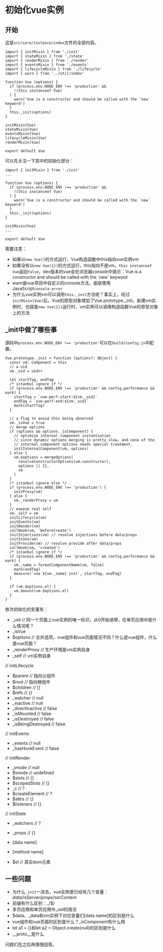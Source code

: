 # 初始化vue实例

## 开始

这是`src/core/instance/index`文件的全部内容。

    import { initMixin } from './init'
    import { stateMixin } from './state'
    import { renderMixin } from './render'
    import { eventsMixin } from './events'
    import { lifecycleMixin } from './lifecycle'
    import { warn } from '../util/index'

    function Vue (options) {
      if (process.env.NODE_ENV !== 'production' &&
        !(this instanceof Vue)
      ) {
        warn('Vue is a constructor and should be called with the `new` keyword')
      }
      this._init(options)
    }

    initMixin(Vue)
    stateMixin(Vue)
    eventsMixin(Vue)
    lifecycleMixin(Vue)
    renderMixin(Vue)

    export default Vue

可以先关注一下其中的初始化部分：

    import { initMixin } from './init'
    ...

    function Vue (options) {
      if (process.env.NODE_ENV !== 'production' &&
        !(this instanceof Vue)
      ) {
        warn('Vue is a constructor and should be called with the `new` keyword')
      }
      this._init(options)
    }

    initMixin(Vue)
    ...

    export default Vue
    
需要注意：
* 如果以`new Vue()`的方式运行，Vue构造函数中this指向vue实例vm
* 如果没有以`new Vue({})`的方式运行，this指向不是vm，`this instanceof Vue`返回`false`，dev版本的vue会在浏览器console中提示：Vue is a constructor and should be called with the \`new\` keyword
* warn是vue项目中自定义的console方法，底层使用JavaScript`console.error`
* 为什么vue实例vm可以调用`this._init`方法呢？事实上，经过`initMixin(Vue)`后，Vue的原型对象增加了Vue.prototype._init。新建vm实例时，也就是`new Vue({})`运行时，vm实例可以调用构造函数Vue的原型对象上的方法

## _init中做了哪些事

源码中`process.env.NODE_ENV !== 'production'`可以在`build/config.js`中配置。

    Vue.prototype._init = function (options?: Object) {
      const vm: Component = this
      // a uid
      vm._uid = uid++

      let startTag, endTag
      /* istanbul ignore if */
      if (process.env.NODE_ENV !== 'production' && config.performance && mark) {
        startTag = `vue-perf-start:${vm._uid}`
        endTag = `vue-perf-end:${vm._uid}`
        mark(startTag)
      }

      // a flag to avoid this being observed
      vm._isVue = true
      // merge options
      if (options && options._isComponent) {
        // optimize internal component instantiation
        // since dynamic options merging is pretty slow, and none of the
        // internal component options needs special treatment.
        initInternalComponent(vm, options)
      } else {
        vm.$options = mergeOptions(
          resolveConstructorOptions(vm.constructor),
          options || {},
          vm
        )
      }
      /* istanbul ignore else */
      if (process.env.NODE_ENV !== 'production') {
        initProxy(vm)
      } else {
        vm._renderProxy = vm
      }
      // expose real self
      vm._self = vm
      initLifecycle(vm)
      initEvents(vm)
      initRender(vm)
      callHook(vm, 'beforeCreate')
      initInjections(vm) // resolve injections before data/props
      initState(vm)
      initProvide(vm) // resolve provide after data/props
      callHook(vm, 'created')
      /* istanbul ignore if */
      if (process.env.NODE_ENV !== 'production' && config.performance && mark) {
        vm._name = formatComponentName(vm, false)
        mark(endTag)
        measure(`vue ${vm._name} init`, startTag, endTag)
      }

      if (vm.$options.el) {
        vm.$mount(vm.$options.el)
      }
    }

依次初始化的变量有：
* _uid                      // 同一个页面上vue实例的唯一标识，从0开始递增，在单页应用中是什么情况呢？
* _isVue
* $options                  // 合并选项，vue组件和vue页面情况不同？什么是vue组件，什么是vue页面？
* _renderProxy              // 生产环境是vm实例自身
* _self                     // vm实例自身

// initLifecycle
* $parent                   // 指向父组件
* $root                     // 指向根组件
* $children                 // []
* $refs                     // {}
* _watcher                  // null
* _inactive                 // null
* _directInactive           // false
* _isMounted                // false
* _isDestroyed              // false
* _isBeingDestroyed         // false

// initEvents
* _events                   // null
* _hasHookEvent             // false

// initRender
* _vnode                    // null
* $vnode                    // undefined
* $slots                    // {}
* $scopedSlots              // {}
* _c                        // ?
* $createElement            // ?
* $attrs                    // {}
* $listeners                // {}

// initState
* _watchers                 // ?
* _props                    // {}
* [data name]
* [method name]

* $el                       // 真实dom元素

## 一些问题

* 为什么`_init`一进去，vue实例里已经有几个变量：$data/$isServer/$props/$ssrContext
* 前缀有什么区别：_/$/
* 多页应用和单页应用中_uid的情况
* $data、_data和vm实例下对应变量们[data name]的区别是什么
* vue组件和vue页面的区别是什么？_isComponent有什么用
* let a1 = {}和let a2 = Object.create(null)的区别是什么
* \_\_proto\_\_是什么

问题们在之后再慢慢回答。



